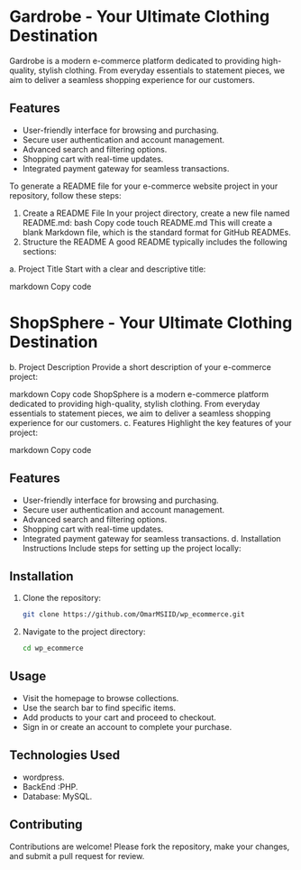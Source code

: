 # Gardrobe - Your Ultimate Clothing Destination

Gardrobe is a modern e-commerce platform dedicated to providing high-quality, stylish clothing. From everyday essentials to statement pieces, we aim to deliver a seamless shopping experience for our customers.

## Features
- User-friendly interface for browsing and purchasing.
- Secure user authentication and account management.
- Advanced search and filtering options.
- Shopping cart with real-time updates.
- Integrated payment gateway for seamless transactions.


To generate a README file for your e-commerce website project in your repository, follow these steps:

1. Create a README File
In your project directory, create a new file named README.md:
bash
Copy code
touch README.md
This will create a blank Markdown file, which is the standard format for GitHub READMEs.
2. Structure the README
A good README typically includes the following sections:

a. Project Title
Start with a clear and descriptive title:

markdown
Copy code
# ShopSphere - Your Ultimate Clothing Destination
b. Project Description
Provide a short description of your e-commerce project:

markdown
Copy code
ShopSphere is a modern e-commerce platform dedicated to providing high-quality, stylish clothing. From everyday essentials to statement pieces, we aim to deliver a seamless shopping experience for our customers.
c. Features
Highlight the key features of your project:

markdown
Copy code
## Features
- User-friendly interface for browsing and purchasing.
- Secure user authentication and account management.
- Advanced search and filtering options.
- Shopping cart with real-time updates.
- Integrated payment gateway for seamless transactions.
d. Installation Instructions
Include steps for setting up the project locally:


## Installation
1. Clone the repository:
   ```bash
   git clone https://github.com/OmarMSIID/wp_ecommerce.git
   ```
2. Navigate to the project directory:
   ```bash
   cd wp_ecommerce
   ```

## Usage
- Visit the homepage to browse collections.
- Use the search bar to find specific items.
- Add products to your cart and proceed to checkout.
- Sign in or create an account to complete your purchase.

## Technologies Used
- wordpress.  
- BackEnd :PHP.
- Database: MySQL.

## Contributing
Contributions are welcome! Please fork the repository, make your changes, and submit a pull request for review.
